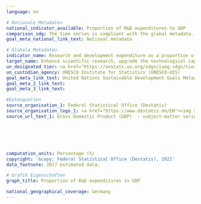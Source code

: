 ```yaml
---
language: en

# Nationale Metadaten
national_indicator_available: Proportion of R&D expenditures to GDP
comparison_sdg: The time series is compliant with the global metadata.
goal_meta_national_link_text: National metadata

# Globale Metadaten
indicator_name: Research and development expenditure as a proportion of GDP
target_name: Enhance scientific research, upgrade the technological capabilities of industrial sectors in all countries, in particular developing countries, including, by 2030, encouraging innovation and substantially increasing the number of research and development workers per 1 million people and public and private research and development spending
un_designated_tier: <a href="https://unstats.un.org/sdgs/iaeg-sdgs/tier-classification/" title="Click here for more information on the UN tier classification.">Tier I</a>
un_custodian_agency: UNESCO Institute for Statistics (UNESCO-UIS)
goal_meta_link_text: United Nations Sustainable Development Goals Metadata
goal_meta_2_link_text: 
goal_meta_3_link_text: 

#Datenquellen
source_organisation_1: Federal Statistical Office (Destatis)
source_organisation_logo_1: <a href="https://www.destatis.de/EN"><img src="https://g205sdgs.github.io/sdg-indicators/public/OrgImgEn/destatis.png" alt="Logo destatis" style="height:60px; width:148px" /></a>
source_url_text_1: Gross Domestic Product (GDP)  - subject-matter series 18, series 1.4 (only available in German)






computation_units: Percentage (%)
copyright: '&copy; Federal Statistical Office (Destatis), 2021'
data_footnote: 2017 estimated data.

# Grafik Eigenschaften
graph_title: Proportion of R&D expenditures to GDP

national_geographical_coverage: Germany
---
```


<span></span>
